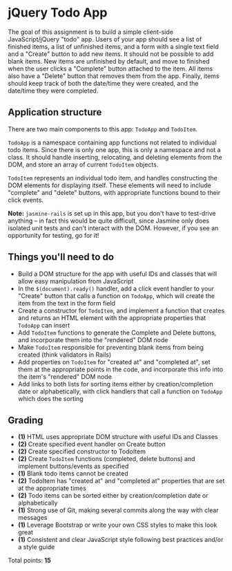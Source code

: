 # jQuery Todo App

The goal of this assignment is to build a simple client-side JavaScript/jQuery "todo" app. Users of your app should see a list of finished items, a list of unfinished items, and a form with a single text field and a "Create" button to add new items. It should not be possible to add blank items. New items are unfinished by default, and move to finished when the user clicks a "Complete" button attached to the item. All items also have a "Delete" button that removes them from the app. Finally, items should keep track of both the date/time they were created, and the date/time they were completed.

## Application structure

There are two main components to this app: `TodoApp` and `TodoItem`.

`TodoApp` is a namespace containing app functions not related to individual todo items. Since there is only one app, this is only a namespace and not a class. It should handle inserting, relocating, and deleting elements from the DOM, and store an array of current `TodoItem` objects.

`TodoItem` represents an individual todo item, and handles constructing the DOM elements for displaying itself. These elements will need to include "complete" and "delete" buttons, with appropriate functions bound to their click events.

**Note:** `jasmine-rails` is set up in this app, but you don't have to test-drive anything &ndash; in fact this would be quite difficult, since Jasmine only does isolated unit tests and can't interact with the DOM. However, if you see an opportunity for testing, go for it!

## Things you'll need to do

* Build a DOM structure for the app with useful IDs and classes that will allow easy manipulation from JavaScript
* In the `$(document).ready()` handler, add a click event handler to your "Create" button that calls a function on `TodoApp`, which will create the item from the text in the form field
* Create a constructor for `TodoItem`, and implement a function that creates and returns an HTML element with the appropriate properties that `TodoApp` can insert
* Add `TodoItem` functions to generate the Complete and Delete buttons, and incorporate them into the "rendered" DOM node
* Make `TodoItem` responsible for preventing blank items from being created (think validators in Rails)
* Add properties on `TodoItem` for "created at" and "completed at", set them at the appropriate points in the code, and incorporate this info into the item's "rendered" DOM node
* Add links to both lists for sorting items either by creation/completion date or alphabetically, with click handlers that call a function on `TodoApp` which does the sorting

## Grading

- **(1)** HTML uses appropriate DOM structure with useful IDs and Classes
- **(2)** Create specified event handler on Create button
- **(2)** Create specified constructor to TodoItem
- **(2)** Create `TodoItem` functions (completed, delete buttons) and implement buttons/events as specified
- **(1)** Blank todo items cannot be created
- **(2)** TodoItem has "created at" and "completed at" properties that are set at the appropriate times
- **(2)** Todo items can be sorted either by creation/completion date or alphabetically
- **(1)** Strong use of Git, making several commits along the way with clear messages
- **(1)** Leverage Bootstrap or write your own CSS styles to make this look great
- **(1)** Consistent and clear JavaScript style following best practices and/or a style guide

Total points: **15**

